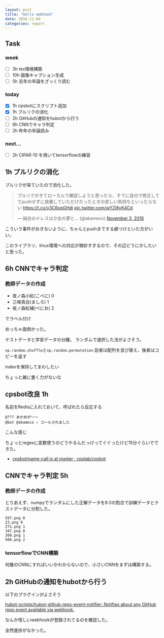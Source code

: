 ```yaml
---
layout: post
title: "Hello webhook"
date: 2016-11-04
categories: report
---
```


## Task

### week
- [ ] 3h tex環境構築
- [ ] 10h 画像キャプション生成
- [ ] 5h 去年の卒論をざっくり読む

### today
- [x] 1h cpsbotにスクリプト追加
- [x] 1h プルリクの消化
- [ ] 2h GitHubの通知をhubotから行う
- [ ] 6h CNNでキャラ判定
- [ ] 2h 昨年の卒論読み

### next...
- [ ] 2h CIFAR-10 を用いてtensorflowの練習

## 1h プルリクの消化
プルリクが来ていたので消化した。

<blockquote class="twitter-tweet" data-partner="tweetdeck"><p lang="ja" dir="ltr">プルリクがきてローカルで確認しようと思ったら、すでに自分で修正しててpushせずに放置していただけだったときの悲しい気持ちといったらない  <a href="https://t.co/y3C6opGHdj">https://t.co/y3C6opGHdj</a> <a href="https://t.co/wYZj8yK4Cd">pic.twitter.com/wYZj8yK4Cd</a></p>&mdash; 純白のドレスは少女の夢と... (@akameco) <a href="https://twitter.com/akameco/status/794218130608254978">November 3, 2016</a></blockquote>
<script async src="//platform.twitter.com/widgets.js" charset="utf-8"></script>

こういう事件がおきないように、ちゃんとpushまでする癖つけといた方がいい。

このライブラリ、linux環境への対応が微妙すぎるので、その辺どうにかしたいと思った。

## 6h CNNでキャラ判定

### 教師データの作成

- 夜ノ森小紅(こべに) 0
- 三峰真白(ましろ) 1
- 夜ノ森紅緒(べにお) 2

でラベル付け

めっちゃ面倒かった。

テストデータと学習データの分離。
ランダムで選択した法がよさそう。

`np.random.shuffle`と`np.random.permutation`
前者は配列を並び替え、後者はコピーを返す

indexを保持してまわしたい

ちょっと雑に書く力がないな

## cpsbot改良 1h
名前をRedisに入れておいて、呼ばれたら反応する

```
@??? あかめが〜〜
@bot @akameco ↑ コールされました
```
こんな感じ

ちょっとregexに変数使うのどうやるんだっけってぐぐったけど15分ぐらいでできた。

- [cpsbot/name-call.js at master · cpslab/cpsbot](https://github.com/cpslab/cpsbot/blob/master/scripts/name-call.js)

## CNNでキャラ判定 5h

### 教師データの作成
とりあえず、numpyでランダムにした正解データを8:2の割合で訓練データとテストデータに分割した。

```
597.png 0
23.png 0
271.png 1
347.png 0
360.png 1
566.png 2
```

### tensorflowでCNN構築
何層のCNNにすればいいかわからないので、小さいCNNをまずは構築する。

## 2h GitHubの通知をhubotから行う
以下のプラグインがよさそう

[hubot-scripts/hubot-github-repo-event-notifier: Notifies about any GitHub repo event available via webhook.](https://github.com/hubot-scripts/hubot-github-repo-event-notifier)

なんか怪しいwebhookが登録されてるのを確認した。

全然進捗がなかった。
